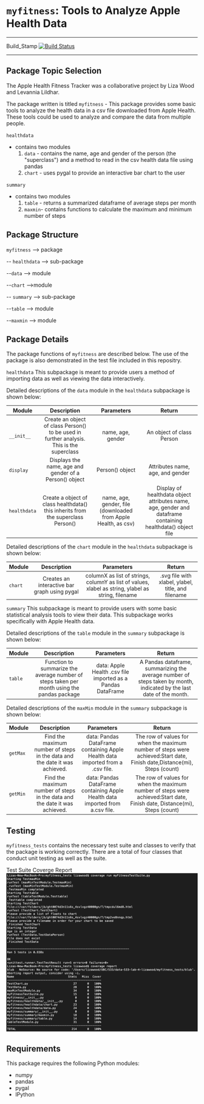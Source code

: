 
# `myfitness`: Tools to Analyze Apple Health Data

---

Build_Stamp [![Build Status](https://travis-ci.org/LevanniaLildhar/DATA533_lab4_Liza_Levannia.svg?branch=master)](https://travis-ci.org/LevanniaLildhar/DATA533_lab4_Liza_Levannia)

---

## Package Topic Selection

The Apple Health Fitness Tracker was a collaborative project by Liza Wood and Levannia Lildhar.

The package written is titled `myfitness`
    - This package provides some basic tools to analyze the health data in a csv file downloaded from Apple Health. These tools could be used to analyze and compare the data from multiple people.

`healthdata`
- contains two modules
    1. `data` - contains the name, age and gender of the person (the "superclass") and a method to read in the csv health data file using pandas
    2. `chart` - uses pygal to provide an interactive bar chart to the user

`summary`
- contains two modules
    1. `table` - returns a summarized dataframe of average steps per month
    2. `maxmin`- contains functions to calculate the maximum and minimum number of steps

## Package Structure

`myfitness` --> package

  -- `healthdata` --> sub-package

   --`data` --> module

   --`chart` -->module

  -- `summary` --> sub-package

   --`table` --> module

   --`maxmin` --> module

## Package Details

The package functions of `myfitness` are described below. The use of the package is also demonstrated in the test file included in this repositry.

`healthdata`
This subpackage is meant to provide users a method of importing data as well as viewing the data interactively.

Detailed descriptions of the `data` module in the `healthdata` subpackage is shown below:  

| Module        | Description                                                            | Parameters        | Return                  |
| -------------  |:------------------------------------------------------------------:   | :----------------:|:-----------------------:|
| `__init__`     | Create an object of class Person() to be used in further analysis. This is the superclass | name, age, gender |An object of class Person|
| `display`      | Displays the name, age and gender of a Person() object                | Person() object   | Attributes name, age, and gender|
| `healthdata`   | Create a object of class healthdata() this inherits from the superclass Person()| name, age, gender, file (downloaded from Apple Health, as csv) | Display of healthdata object attributes name, age, gender and dataframe containing healthdata() object file|

Detailed descriptions of the  `chart` module in the `healthdata` subpackage is shown below:  

| Module        | Description                                                            | Parameters        | Return                  |
| -------------  |:------------------------------------------------------------------:   | :----------------:|:-----------------------:|
| `chart`     | Creates an interactive bar graph using pygal | columnX as list of strings, columnY as list of values, xlabel as string, ylabel as string, filename |.svg file with xlabel, ylabel, title, and filename|

`summary`
This subpackage is meant to provide users with some basic statistical analysis tools to view their data. This subpackage works specifically with Apple Health data.

Detailed descriptions  of the `table` module in the `summary` subpackage is shown below:  

| Module        | Description                                                            | Parameters        | Return                  |
| -------------  |:------------------------------------------------------------------:   | :----------------:|:-----------------------:|
| `table`     | Function to summarize the average number of steps taken per month using the pandas package | data: Apple Health .csv file imported as a Pandas DataFrame | A Pandas dataframe, summarizing the average number of steps taken by month, indicated by the last date of the month.|

Detailed descriptions  of the `maxMin` module in the `summary` subpackage is shown below:  

| Module        | Description                                                            | Parameters        | Return                  |
| -------------  |:------------------------------------------------------------------:   | :----------------:|:-----------------------:|
| `getMax`     | Find the maximum number of steps in the data and the date it was achieved. | data: Pandas DataFrame containing Apple Health data imported from a .csv file.|The row of values for when the maximum number of steps were achieved:Start date, Finish date,Distance(mi), Steps (count)|
| `getMin`      |Find the maximum number of steps in the data and the date it was achieved.|data: Pandas DataFrame containing Apple Health data imported from a.csv file. |The row of values for when the maximum number of steps were achieved:Start date, Finish date, Distance(mi), Steps (count)|

## Testing

`myfitness_tests` contains the necessary test suite and classes to verify that the package is working correctly. There are a total of four classes that conduct unit testing as well as the suite.

Test Suite Coverge Report ![Coverage Report](https://github.com/lizawood/Apple-Health-Fitness-Tracker/blob/master/Source/TestSuiteCoverageScreenShoot.png)

## Requirements

This package requires the following Python modules:

- numpy
- pandas
- pygal
- IPython
